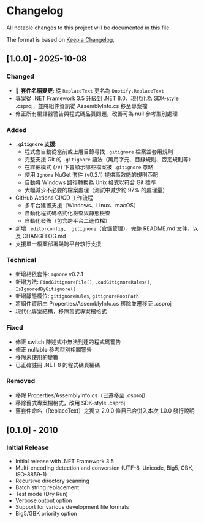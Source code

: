# Changelog

All notable changes to this project will be documented in this file.

The format is based on [Keep a Changelog](https://keepachangelog.com/en/1.0.0/),
## [1.0.0] - 2025-10-08

### Changed

- 🎉 **套件名稱變更**: 從 `ReplaceText` 更名為 `Duotify.ReplaceText`
- 專案從 .NET Framework 3.5 升級到 .NET 8.0，現代化為 SDK-style .csproj，並將組件資訊從 AssemblyInfo.cs 移至專案檔
- 修正所有編譯器警告與程式碼品質問題，改善可為 null 參考型別處理

### Added

- **`.gitignore` 支援**:
  - 程式會自動從當前或上層目錄尋找 `.gitignore` 檔案並套用規則
  - 完整支援 Git 的 `.gitignore` 語法（萬用字元、目錄規則、否定規則等）
  - 在詳細模式 (`/V`) 下會顯示哪些檔案被 `.gitignore` 忽略
  - 使用 `Ignore` NuGet 套件 (v0.2.1) 提供高效能的規則匹配
  - 自動將 Windows 路徑轉換為 Unix 格式以符合 Git 標準
  - 大幅減少不必要的檔案處理（測試中減少約 97% 的處理量）
- GitHub Actions CI/CD 工作流程
  - 多平台建置支援（Windows、Linux、macOS）
  - 自動化程式碼格式化檢查與靜態檢查
  - 自動化發佈（包含跨平台二進位檔）
- 新增 `.editorconfig`、`.gitignore`（倉儲管理）、完整 README.md 文件，以及 CHANGELOG.md
- 支援單一檔案部署與跨平台執行支援

### Technical

- 新增相依套件: `Ignore` v0.2.1
- 新增方法: `FindGitignoreFile()`, `LoadGitignoreRules()`, `IsIgnoredByGitignore()`
- 新增靜態欄位: `gitignoreRules`, `gitignoreRootPath`
- 將組件資訊由 Properties/AssemblyInfo.cs 移除並遷移至 .csproj
- 現代化專案結構，移除舊式專案檔格式

### Fixed

- 修正 switch 陳述式中無法到達的程式碼警告
- 修正 nullable 參考型別相關警告
- 移除未使用的變數
- 已正確註冊 .NET 8 的程式碼頁編碼

### Removed

- 移除 Properties/AssemblyInfo.cs（已遷移至 .csproj）
- 移除舊式專案檔格式，改用 SDK-style .csproj
- 舊套件命名（ReplaceText）之獨立 2.0.0 條目已合併入本次 1.0.0 發行說明

## [0.1.0] - 2010

### Initial Release

- Initial release with .NET Framework 3.5
- Multi-encoding detection and conversion (UTF-8, Unicode, Big5, GBK, ISO-8859-1)
- Recursive directory scanning
- Batch string replacement
- Test mode (Dry Run)
- Verbose output option
- Support for various development file formats
- Big5/GBK priority option
